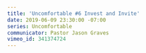 ```yaml
---
title: 'Uncomfortable #6 Invest and Invite'
date: 2019-06-09 23:30:00 -07:00
series: Uncomfortable
communicator: Pastor Jason Graves
vimeo_id: 341374724
---
```


